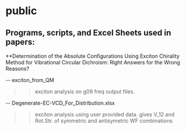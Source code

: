 # public
Programs, scripts, and Excel Sheets used in papers:
-----------------------------------------------------------------------------
**Determination of the Absolute Configurations Using Exciton Chirality Method 
  for Vibrational Circular Dichroism: Right Answers for the Wrong Reasons?
 
 -- exciton_from_QM 
   >> exciton analysis on g09 freq output files.
 
 -- Degenerate-EC-VCD_For_Distribution.xlsx
   >> exciton analysis using user provided data. 
   >> gives V_12 and Rot.Str. of symmetric and antisymetric WF combinations




